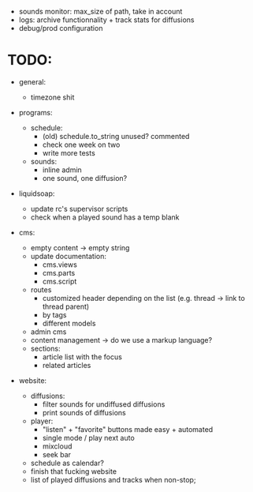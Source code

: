 - sounds monitor: max_size of path, take in account
- logs: archive functionnality + track stats for diffusions
- debug/prod configuration

# TODO:
- general:
    - timezone shit

- programs:
    - schedule:
        - (old) schedule.to_string unused? commented
        - check one week on two
        - write more tests
    - sounds:
        - inline admin
        - one sound, one diffusion?

- liquidsoap:
    - update rc's supervisor scripts
    - check when a played sound has a temp blank

- cms:
    - empty content -> empty string
    - update documentation:
        - cms.views
        - cms.parts
        - cms.script
    - routes
        - customized header depending on the list (e.g. thread -> link to thread parent)
        - by tags
        - different models
    - admin cms
    - content management -> do we use a markup language?
    - sections:
        - article list with the focus
        - related articles

- website:
    - diffusions:
        - filter sounds for undiffused diffusions
        - print sounds of diffusions
    - player:
        - "listen" + "favorite" buttons made easy + automated
        - single mode / play next auto
        - mixcloud
        - seek bar
    - schedule as calendar?
    - finish that fucking website
    - list of played diffusions and tracks when non-stop;






